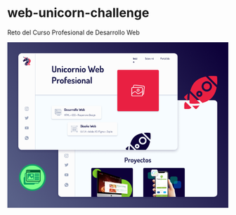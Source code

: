 # web-unicorn-challenge

Reto del Curso Profesional de Desarrollo Web

![Challenge Preview](https://github.com/juandc/web-unicorn-challenge/blob/master/.GITHUB/ASSETS/challenge-preview.png)
